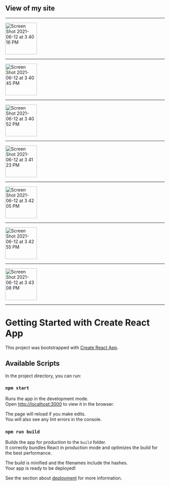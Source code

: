 ## View of my site
-----------------------------------
<img width="1658" alt="Screen Shot 2021-06-12 at 3 40 16 PM" src="https://user-images.githubusercontent.com/51696583/121778044-bca27700-cb9d-11eb-92eb-95fca7a670a8.png" style="width:100px;">

------------------------

<img width="1658" alt="Screen Shot 2021-06-12 at 3 40 45 PM" src="https://user-images.githubusercontent.com/51696583/121778045-bf04d100-cb9d-11eb-8e85-c25c4166b3a2.png" style="width:100px;">

-----------------------------------

<img width="1658" alt="Screen Shot 2021-06-12 at 3 40 52 PM" src="https://user-images.githubusercontent.com/51696583/121778046-bf9d6780-cb9d-11eb-8e06-3bd58e948474.png" style="width:100px;">

-----------------------------------

<img width="1658" alt="Screen Shot 2021-06-12 at 3 41 23 PM" src="https://user-images.githubusercontent.com/51696583/121778048-c1672b00-cb9d-11eb-8daf-4b1b04fbd062.png" style="width:100px;">

-----------------------------------

<img width="1658" alt="Screen Shot 2021-06-12 at 3 42 05 PM" src="https://user-images.githubusercontent.com/51696583/121778051-c2985800-cb9d-11eb-9d39-682690890a0f.png" style="width:100px;">

-----------------------------------
<img width="1658" alt="Screen Shot 2021-06-12 at 3 42 55 PM" src="https://user-images.githubusercontent.com/51696583/121778054-c330ee80-cb9d-11eb-9901-2566b580ea45.png" style="width:100px;">

-----------------------------------
<img width="1658" alt="Screen Shot 2021-06-12 at 3 43 08 PM" src="https://user-images.githubusercontent.com/51696583/121778055-c4621b80-cb9d-11eb-95b3-ad010a3eba25.png" style="width:100px;">

-----------------------------------










# Getting Started with Create React App

This project was bootstrapped with [Create React App](https://github.com/facebook/create-react-app).

## Available Scripts

In the project directory, you can run:

### `npm start`

Runs the app in the development mode.\
Open [http://localhost:3000](http://localhost:3000) to view it in the browser.

The page will reload if you make edits.\
You will also see any lint errors in the console.

### `npm run build`

Builds the app for production to the `build` folder.\
It correctly bundles React in production mode and optimizes the build for the best performance.

The build is minified and the filenames include the hashes.\
Your app is ready to be deployed!

See the section about [deployment](https://facebook.github.io/create-react-app/docs/deployment) for more information.
